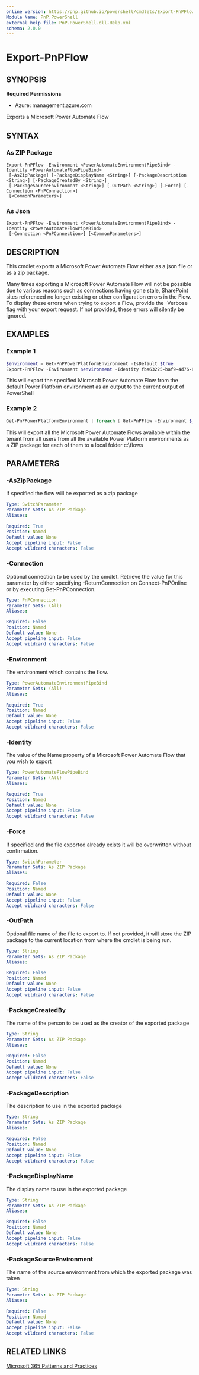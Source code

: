 ```yaml
---
online version: https://pnp.github.io/powershell/cmdlets/Export-PnPFlow.html
Module Name: PnP.PowerShell
external help file: PnP.PowerShell.dll-Help.xml
schema: 2.0.0
---
```

  
# Export-PnPFlow

## SYNOPSIS

**Required Permissions**

* Azure: management.azure.com

Exports a Microsoft Power Automate Flow

## SYNTAX

### As ZIP Package
```
Export-PnPFlow -Environment <PowerAutomateEnvironmentPipeBind> -Identity <PowerAutomateFlowPipeBind>
 [-AsZipPackage] [-PackageDisplayName <String>] [-PackageDescription <String>] [-PackageCreatedBy <String>]
 [-PackageSourceEnvironment <String>] [-OutPath <String>] [-Force] [-Connection <PnPConnection>]
 [<CommonParameters>]
```

### As Json
```
Export-PnPFlow -Environment <PowerAutomateEnvironmentPipeBind> -Identity <PowerAutomateFlowPipeBind>
 [-Connection <PnPConnection>] [<CommonParameters>]
```

## DESCRIPTION
This cmdlet exports a Microsoft Power Automate Flow either as a json file or as a zip package.

Many times exporting a Microsoft Power Automate Flow will not be possible due to various reasons such as connections having gone stale, SharePoint sites referenced no longer existing or other configuration errors in the Flow. To display these errors when trying to export a Flow, provide the -Verbose flag with your export request. If not provided, these errors will silently be ignored.

## EXAMPLES

### Example 1
```powershell
$environment = Get-PnPPowerPlatformEnvironment -IsDefault $true
Export-PnPFlow -Environment $environment -Identity fba63225-baf9-4d76-86a1-1b42c917a182
```

This will export the specified Microsoft Power Automate Flow from the default Power Platform environment as an output to the current output of PowerShell

### Example 2
```powershell
Get-PnPPowerPlatformEnvironment | foreach { Get-PnPFlow -Environment $_.Name } | foreach { Export-PnPFlow -Environment $_.Properties.EnvironmentDetails.Name -Identity $_ -OutPath "c:\flows\$($_.Name).zip" -AsZipPackage }
```

This will export all the Microsoft Power Automate Flows available within the tenant from all users from all the available Power Platform environments as a ZIP package for each of them to a local folder c:\flows

## PARAMETERS

### -AsZipPackage
If specified the flow will be exported as a zip package

```yaml
Type: SwitchParameter
Parameter Sets: As ZIP Package
Aliases:

Required: True
Position: Named
Default value: None
Accept pipeline input: False
Accept wildcard characters: False
```

### -Connection
Optional connection to be used by the cmdlet.
Retrieve the value for this parameter by either specifying -ReturnConnection on Connect-PnPOnline or by executing Get-PnPConnection.

```yaml
Type: PnPConnection
Parameter Sets: (All)
Aliases:

Required: False
Position: Named
Default value: None
Accept pipeline input: False
Accept wildcard characters: False
```

### -Environment
The environment which contains the flow.

```yaml
Type: PowerAutomateEnvironmentPipeBind
Parameter Sets: (All)
Aliases:

Required: True
Position: Named
Default value: None
Accept pipeline input: False
Accept wildcard characters: False
```

### -Identity
The value of the Name property of a Microsoft Power Automate Flow that you wish to export

```yaml
Type: PowerAutomateFlowPipeBind
Parameter Sets: (All)
Aliases:

Required: True
Position: Named
Default value: None
Accept pipeline input: False
Accept wildcard characters: False
```

### -Force
If specified and the file exported already exists it will be overwritten without confirmation.

```yaml
Type: SwitchParameter
Parameter Sets: As ZIP Package
Aliases:

Required: False
Position: Named
Default value: None
Accept pipeline input: False
Accept wildcard characters: False
```

### -OutPath
Optional file name of the file to export to. If not provided, it will store the ZIP package to the current location from where the cmdlet is being run.

```yaml
Type: String
Parameter Sets: As ZIP Package
Aliases:

Required: False
Position: Named
Default value: None
Accept pipeline input: False
Accept wildcard characters: False
```

### -PackageCreatedBy
The name of the person to be used as the creator of the exported package

```yaml
Type: String
Parameter Sets: As ZIP Package
Aliases:

Required: False
Position: Named
Default value: None
Accept pipeline input: False
Accept wildcard characters: False
```

### -PackageDescription
The description to use in the exported package

```yaml
Type: String
Parameter Sets: As ZIP Package
Aliases:

Required: False
Position: Named
Default value: None
Accept pipeline input: False
Accept wildcard characters: False
```

### -PackageDisplayName
The display name to use in the exported package

```yaml
Type: String
Parameter Sets: As ZIP Package
Aliases:

Required: False
Position: Named
Default value: None
Accept pipeline input: False
Accept wildcard characters: False
```

### -PackageSourceEnvironment
The name of the source environment from which the exported package was taken

```yaml
Type: String
Parameter Sets: As ZIP Package
Aliases:

Required: False
Position: Named
Default value: None
Accept pipeline input: False
Accept wildcard characters: False
```

## RELATED LINKS

[Microsoft 365 Patterns and Practices](https://aka.ms/m365pnp) 